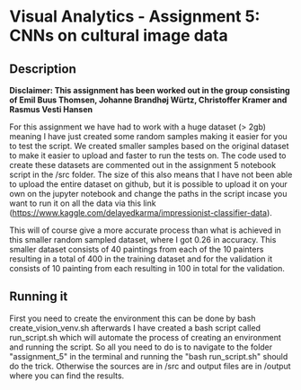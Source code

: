 # Visual Analytics - Assignment 5: CNNs on cultural image data

## Description
**Disclaimer: This assignment has been worked out in the group consisting of Emil Buus Thomsen, Johanne Brandhøj Würtz, Christoffer Kramer and Rasmus Vesti Hansen** 

For this assignment we have had to work with a huge dataset (> 2gb) meaning I have just created some random samples making it easier for you to test the script. We created smaller samples based on the original dataset to make it easier to upload and faster to run the tests on. The code used to create these datasets are commented out in the assignment 5 notebook script in the /src folder. The size of this also means that I have not been able to upload the entire dataset on github, but it is possible to upload it on your own on the jupyter notebook and change the paths in the script incase you want to run it on all the data via this link (https://www.kaggle.com/delayedkarma/impressionist-classifier-data). 

This will of course give a more accurate process than what is achieved in this smaller random sampled dataset, where I got 0.26 in accuracy. This smaller dataset consists of 40 paintings from each of the 10 painters resulting in a total of 400 in the training dataset and for the validation it consists of 10 painting from each resulting in 100 in total for the validation. 

## Running it
First you need to create the environment this can be done by bash create_vision_venv.sh afterwards I have created a bash script called run_script.sh which will automate the process of creating an environment and running the script. So all you need to do is to navigate to the folder "assignment_5" in the terminal and running the "bash run_script.sh" should do the trick. Otherwise the sources are in /src and output files are in /output where you can find the results.  